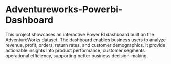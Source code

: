 # Adventureworks-Powerbi-Dashboard
This project showcases an interactive Power BI dashboard built on the AdventureWorks dataset. The dashboard enables business users to analyze revenue, profit, orders, return rates, and customer demographics. It provide actionable insights into product performance, customer segments operational efficiency, supporting better business decision-making.
